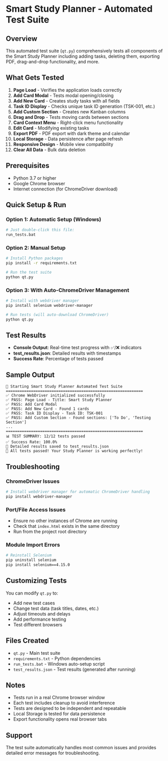 # Smart Study Planner - Automated Test Suite

## Overview
This automated test suite (`qt.py`) comprehensively tests all components of the Smart Study Planner including adding tasks, deleting them, exporting PDF, drag-and-drop functionality, and more.

## What Gets Tested
1. **Page Load** - Verifies the application loads correctly
2. **Add Card Modal** - Tests modal opening/closing
3. **Add New Card** - Creates study tasks with all fields
4. **Task ID Display** - Checks unique task ID generation (TSK-001, etc.)
5. **Add Custom Section** - Creates new Kanban columns
6. **Drag and Drop** - Tests moving cards between sections
7. **Card Context Menu** - Right-click menu functionality
8. **Edit Card** - Modifying existing tasks
9. **Export PDF** - PDF export with dark theme and calendar
10. **Local Storage** - Data persistence after page refresh
11. **Responsive Design** - Mobile view compatibility
12. **Clear All Data** - Bulk data deletion

## Prerequisites
- Python 3.7 or higher
- Google Chrome browser
- Internet connection (for ChromeDriver download)

## Quick Setup & Run

### Option 1: Automatic Setup (Windows)
```bash
# Just double-click this file:
run_tests.bat
```

### Option 2: Manual Setup
```bash
# Install Python packages
pip install -r requirements.txt

# Run the test suite
python qt.py
```

### Option 3: With Auto-ChromeDriver Management
```bash
# Install with webdriver manager
pip install selenium webdriver-manager

# Run tests (will auto-download ChromeDriver)
python qt.py
```

## Test Results
- **Console Output**: Real-time test progress with ✅/❌ indicators
- **test_results.json**: Detailed results with timestamps
- **Success Rate**: Percentage of tests passed

## Sample Output
```
🚀 Starting Smart Study Planner Automated Test Suite
============================================================
✅ Chrome WebDriver initialized successfully
✅ PASS: Page Load - Title: Smart Study Planner
✅ PASS: Add Card Modal
✅ PASS: Add New Card - Found 1 cards
✅ PASS: Task ID Display - Task ID: TSK-001
✅ PASS: Add Custom Section - Found sections: ['To Do', 'Testing Section']
...
============================================================
📊 TEST SUMMARY: 12/12 tests passed
✅ Success Rate: 100.0%
📄 Detailed results saved to test_results.json
🎉 All tests passed! Your Study Planner is working perfectly!
```

## Troubleshooting

### ChromeDriver Issues
```bash
# Install webdriver manager for automatic ChromeDriver handling
pip install webdriver-manager
```

### Port/File Access Issues
- Ensure no other instances of Chrome are running
- Check that `index.html` exists in the same directory
- Run from the project root directory

### Module Import Errors
```bash
# Reinstall Selenium
pip uninstall selenium
pip install selenium==4.15.0
```

## Customizing Tests
You can modify `qt.py` to:
- Add new test cases
- Change test data (task titles, dates, etc.)
- Adjust timeouts and delays
- Add performance testing
- Test different browsers

## Files Created
- `qt.py` - Main test suite
- `requirements.txt` - Python dependencies
- `run_tests.bat` - Windows auto-setup script
- `test_results.json` - Test results (generated after running)

## Notes
- Tests run in a real Chrome browser window
- Each test includes cleanup to avoid interference
- Tests are designed to be independent and repeatable
- Local Storage is tested for data persistence
- Export functionality opens real browser tabs

## Support
The test suite automatically handles most common issues and provides detailed error messages for troubleshooting.